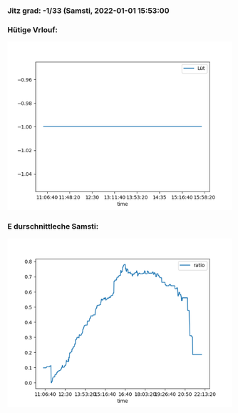 ### Jitz grad: -1/33 (Samsti, 2022-01-01 15:53:00

### Hütige Vrlouf:
![Graph](Today.png)

### E durschnittleche Samsti:
![Graph](Samsti.png)